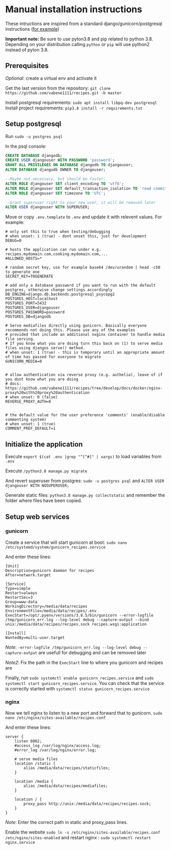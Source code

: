 # Manual installation instructions

These intructions are inspired from a standard django/gunicorn/postgresql instructions ([for example](https://www.digitalocean.com/community/tutorials/how-to-set-up-django-with-postgres-nginx-and-gunicorn-on-ubuntu-16-04))

**Important note:** Be sure to use pyton3.8 and pip related to python 3.8. Depending on your distribution calling `python` or `pip` will use python2 instead of pyton 3.8.

## Prerequisites

*Optional*: create a virtual env and activate it

Get the last version from the repository: `git clone https://github.com/vabene1111/recipes.git -b master`

Install postgresql requirements: `sudo apt install libpq-dev postgresql`
Install project requirements: `pip3.8 install -r requirements.txt`

## Setup postgresql

Run `sudo -u postgres psql`

In the psql console:

```sql
CREATE DATABASE djangodb;
CREATE USER djangouser WITH PASSWORD 'password';
GRANT ALL PRIVILEGES ON DATABASE djangodb TO djangouser;
ALTER DATABASE djangodb OWNER TO djangouser;

--Maybe not necessary, but should be faster:
ALTER ROLE djangouser SET client_encoding TO 'utf8';
ALTER ROLE djangouser SET default_transaction_isolation TO 'read committed';
ALTER ROLE djangouser SET timezone TO 'UTC';

--Grant superuser right to your new user, it will be removed later
ALTER USER djangouser WITH SUPERUSER;
```

Move or copy `.env.template` to `.env` and update it with relevent values. For example:

```env
# only set this to true when testing/debugging
# when unset: 1 (true) - dont unset this, just for development
DEBUG=0

# hosts the application can run under e.g. recipes.mydomain.com,cooking.mydomain.com,...
#ALLOWED_HOSTS=*

# random secret key, use for example base64 /dev/urandom | head -c50 to generate one
SECRET_KEY=TOGENERATE

# add only a database password if you want to run with the default postgres, otherwise change settings accordingly
DB_ENGINE=django.db.backends.postgresql_psycopg2
POSTGRES_HOST=localhost
POSTGRES_PORT=5432
POSTGRES_USER=djangouser
POSTGRES_PASSWORD=password
POSTGRES_DB=djangodb

# Serve mediafiles directly using gunicorn. Basically everyone recommends not doing this. Please use any of the examples
# provided that include an additional nxginx container to handle media file serving.
# If you know what you are doing turn this back on (1) to serve media files using djangos serve() method.
# when unset: 1 (true) - this is temporary until an appropriate amount of time has passed for everyone to migrate
GUNICORN_MEDIA=0


# allow authentication via reverse proxy (e.g. authelia), leave of if you dont know what you are doing
# docs: https://github.com/vabene1111/recipes/tree/develop/docs/docker/nginx-proxy%20with%20proxy%20authentication
# when unset: 0 (false)
REVERSE_PROXY_AUTH=0


# the default value for the user preference 'comments' (enable/disable commenting system)
# when unset: 1 (true)
COMMENT_PREF_DEFAULT=1
```

## Initialize the application

Execute `export $(cat .env |grep "^[^#]" | xargs)` to load variables from `.env`

Execute `/python3.8 manage.py migrate`

And revert superuser from postgres: `sudo -u postgres psql` and `ALTER USER djangouser WITH NOSUPERUSER;`

Generate static files: `python3.8 manage.py collectstatic` and remember the folder where files have been copied.

## Setup web services

### gunicorn

Create a service that will start gunicorn at boot: `sudo nano /etc/systemd/system/gunicorn_recipes.service`

And enter these lines:

```service
[Unit]
Description=gunicorn daemon for recipes
After=network.target

[Service]
Type=simple
Restart=always
RestartSec=3
Group=www-data
WorkingDirectory=/media/data/recipes
EnvironmentFile=/media/data/recipes/.env
ExecStart=/opt/.pyenv/versions/3.8.5/bin/gunicorn --error-logfile /tmp/gunicorn_err.log --log-level debug --capture-output --bind unix:/media/data/recipes/recipes.sock recipes.wsgi:application

[Install]
WantedBy=multi-user.target
```

*Note*: `-error-logfile /tmp/gunicorn_err.log --log-level debug --capture-output` are usefull for debugging and can be removed later

*Note2*: Fix the path in the `ExecStart` line to where you gunicorn and recipes are

Finally, run `sudo systemctl enable gunicorn_recipes.service` and `sudo systemctl start gunicorn_recipes.service`. You can check that the service is correctly started with `systemctl status gunicorn_recipes.service`

### nginx

Now we tell nginx to listen to a new port and forward that to gunicorn. `sudo nano /etc/nginx/sites-available/recipes.conf`

And enter these lines:

```nginx
server {
    listen 8002;
    #access_log /var/log/nginx/access.log;
    #error_log /var/log/nginx/error.log;

    # serve media files
    location /static {
        alias /media/data/recipes/staticfiles;
    }
    
    location /media {
        alias /media/data/recipes/mediafiles;
    }

    location / {
        proxy_pass http://unix:/media/data/recipes/recipes.sock;
    }
}
```

*Note*: Enter the correct path in static and proxy_pass lines.

Enable the website `sudo ln -s /etc/nginx/sites-available/recipes.conf /etc/nginx/sites-enabled` and restart nginx : `sudo systemctl restart nginx.service`
